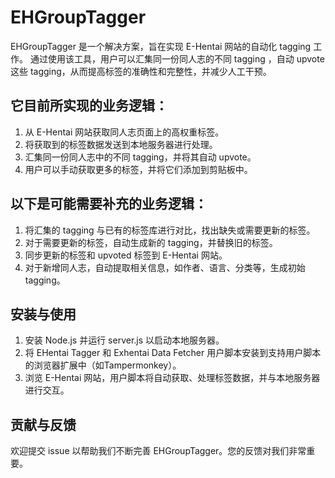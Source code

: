 # EHGroupTagger

EHGroupTagger 是一个解决方案，旨在实现 E-Hentai 网站的自动化 tagging 工作。
通过使用该工具，用户可以汇集同一份同人志的不同 tagging ，自动 upvote 这些 tagging，从而提高标签的准确性和完整性，并减少人工干预。

## 它目前所实现的业务逻辑：
1. 从 E-Hentai 网站获取同人志页面上的高权重标签。
2. 将获取到的标签数据发送到本地服务器进行处理。
3. 汇集同一份同人志中的不同 tagging，并将其自动 upvote。
4. 用户可以手动获取更多的标签，并将它们添加到剪贴板中。

## 以下是可能需要补充的业务逻辑：
1. 将汇集的 tagging 与已有的标签库进行对比，找出缺失或需要更新的标签。
2. 对于需要更新的标签，自动生成新的 tagging，并替换旧的标签。
3. 同步更新的标签和 upvoted 标签到 E-Hentai 网站。
4. 对于新增同人志，自动提取相关信息，如作者、语言、分类等，生成初始 tagging。

## 安装与使用
1. 安装 Node.js 并运行 server.js 以启动本地服务器。
2. 将 EHentai Tagger 和 Exhentai Data Fetcher 用户脚本安装到支持用户脚本的浏览器扩展中（如Tampermonkey）。
3. 浏览 E-Hentai 网站，用户脚本将自动获取、处理标签数据，并与本地服务器进行交互。

## 贡献与反馈
欢迎提交 issue 以帮助我们不断完善 EHGroupTagger。您的反馈对我们非常重要。